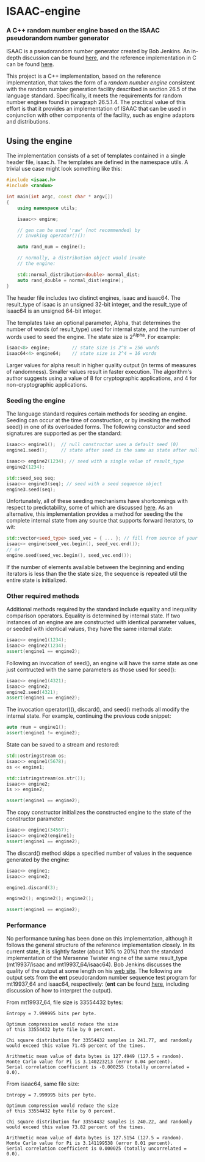 # ISAAC-engine

### A C++ random number engine based on the ISAAC pseudorandom number generator

ISAAC is a pseudorandom number generator created by Bob Jenkins. An in-depth discussion can
be found [here](http://burtleburtle.net/bob/rand/isaac.html), and the reference implementation
in C can be found [here](http://burtleburtle.net/bob/rand/isaacafa.html).

This project is a C++ implementation, based on the reference implementation, that takes
the form of a *random number engine* consistent with the random number generation
facility described in section 26.5 of the language standard. Specifically, it meets the
requirements for random number engines found in paragraph 26.5.1.4. The practical value of this
effort is that it provides an implementation of ISAAC that can be used in conjunction with
other components of the facility, such as engine adaptors and distributions.

## Using the engine

The implementation consists of a set of templates contained in a single header file, isaac.h.
The templates are defined in the namespace utils. A trivial use case might look something like this:

```` cpp
#include <isaac.h>
#include <random>

int main(int argc, const char * argv[])
{
	using namespace utils;

	isaac<> engine;

	// gen can be used 'raw' (not recommended) by
	// invoking operator()():

	auto rand_num = engine();

	// normally, a distribution object would invoke 
	// the engine:

	std::normal_distribution<double> normal_dist;
	auto rand_double = normal_dist(engine);
}
````
The header file includes two distinct engines, isaac and isaac64. The result_type of
isaac is an unsigned 32-bit integer, and the result_type of isaac64
is an unsigned 64-bit integer.

The templates take an optional parameter, Alpha, that determines the number of words
(of result_type) used for internal state, and the number of words used to seed the engine.
The state size is 2<sup>Alpha</sup>. For example:

```` cpp
isaac<8> engine; 		// state size is 2^8 = 256 words
isaac64<4> engine64; 	// state size is 2^4 = 16 words
````
Larger values for alpha result in higher quality output (in terms of measures of randomness).
Smaller values result in faster execution. The algorithm's author suggests using a value
of 8 for cryptographic applications, and 4 for non-cryptographic applications.

### Seeding the engine

The language standard requires certain methods for seeding an engine. Seeding can
occur at the time of construction, or by invoking the method seed() in one of its 
overloaded forms. The following constuctor and seed signatures are supported as per
the standard:

```` cpp
isaac<> engine1(); 	// null constructor uses a default seed (0)
engine1.seed();		// state after seed is the same as state after null constructor

isaac<> engine2(1234); // seed with a single value of result_type
engine2(1234);

std::seed_seq seq;
isaac<> engine3(seq); // seed with a seed sequence object
engine3.seed(seq);
````
Unfortunately, all of these seeding mechanisms have shortcomings with respect to predictability,
some of which are discussed [here](http://www.pcg-random.org/posts/cpp-seeding-surprises.html).
As an alternative, this implementation provides a method for seeding the the complete internal state
from any source that supports forward iterators, to wit:

```` cpp
std::vector<seed_type> seed_vec = { ... }; // fill from source of your choice
isaac<> engine(seed_vec.begin(), seed_vec.end());
// or
engine.seed(seed_vec.begin(), seed_vec.end());
````
If the number of elements available between the beginning and ending iterators is less than the the
state size, the sequence is repeated util the entire state is initialized.

### Other required methods

Additional methods required by the standard include equality and inequality comparison operators.
Equality is determined by internal state. If two instances of an engine are are constructed with identical
parameter values, or seeded with identical values, they have the same internal state:

```` cpp
isaac<> engine1(1234);
isaac<> engine2(1234);
assert(engine1 == engine2);
````
Following an invocation of seed(), an engine will have the same state as one just contructed with
the same parameters as those used for seed():

```` cpp
isaac<> engine1(4321);
isaac<> engine2;
engine2.seed(4321);
assert(engine1 == engine2);
````
The invocation operator()(), discard(), and seed() methods all modify the internal state. For example, 
continuing the previous code snippet:

```` cpp
auto rnum = engine1();
assert(engine1 != engine2);
````
State can be saved to a stream and restored:

```` cpp
std::ostringstream os;
isaac<> engine1(5678);
os << engine1;

std::istringstream(os.str());
isaac<> engine2;
is >> engine2;

assert(engine1 == engine2);
````
The copy constructor initializes the constructed engine to the state of the constructor parameter:

```` cpp
isaac<> engine1(34567);
isaac<> engine2(engine1);
assert(engine1 == engine2);
````
The discard() method skips a specified number of values in the sequence generated by the engine:

```` cpp
isaac<> engine1;
isaac<> engine2;

engine1.discard(3);

engine2(); engine2(); engine2();

assert(engine1 == engine2);
````

### Performance

No performance tuning has been done on this implementation, although it follows the general structure of
the reference implementation closely. In its current state, it is slightly faster (about 10% to 20%) than the 
standard implementation of the Mersenne Twister engine of the same result_type (mt19937/isaac and mt19937_64/isaac64).
Bob Jenkins discusses the quality of the output at some length on his 
[web site](http://burtleburtle.net/bob/rand/isaac.html). The following
are output sets from the **ent** pseudorandom number sequence test program for mt19937_64 and isaac64, respectively:
(**ent** can be found [here](http://www.fourmilab.ch/random/), including discussion of how to interpret the output).

From mt19937_64, file size is 33554432 bytes:

````
Entropy = 7.999995 bits per byte.

Optimum compression would reduce the size
of this 33554432 byte file by 0 percent.

Chi square distribution for 33554432 samples is 241.77, and randomly
would exceed this value 71.45 percent of the times.

Arithmetic mean value of data bytes is 127.4949 (127.5 = random).
Monte Carlo value for Pi is 3.140223213 (error 0.04 percent).
Serial correlation coefficient is -0.000255 (totally uncorrelated = 0.0).
````
From isaac64, same file size:

````
Entropy = 7.999995 bits per byte.

Optimum compression would reduce the size
of this 33554432 byte file by 0 percent.

Chi square distribution for 33554432 samples is 240.22, and randomly
would exceed this value 73.82 percent of the times.

Arithmetic mean value of data bytes is 127.5154 (127.5 = random).
Monte Carlo value for Pi is 3.141199538 (error 0.01 percent).
Serial correlation coefficient is 0.000025 (totally uncorrelated = 0.0).
````






